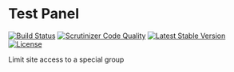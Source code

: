 Test Panel
==========

[![Build Status](https://scrutinizer-ci.com/g/ColdTrick/test_panel/badges/build.png?b=master)](https://scrutinizer-ci.com/g/ColdTrick/test_panel/build-status/master)
[![Scrutinizer Code Quality](https://scrutinizer-ci.com/g/ColdTrick/test_panel/badges/quality-score.png?b=master)](https://scrutinizer-ci.com/g/ColdTrick/test_panel/?branch=master)
[![Latest Stable Version](https://poser.pugx.org/coldtrick/test_panel/v/stable.svg)](https://packagist.org/packages/coldtrick/test_panel)
[![License](https://poser.pugx.org/coldtrick/test_panel/license.svg)](https://packagist.org/packages/coldtrick/test_panel)

Limit site access to a special group